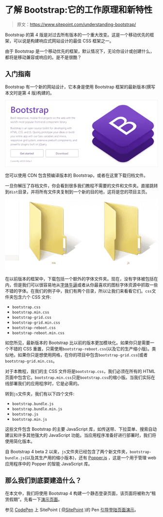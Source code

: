 # 了解 Bootstrap:它的工作原理和新特性

> 原文：<https://www.sitepoint.com/understanding-bootstrap/>

Bootstrap 的第 4 版是对过去所有版本的一个重大改变。这是一个移动优先的框架，可以说是构建响应式网站设计的最佳 CSS 框架之一。

由于 Bootstrap 是一个移动优先的框架，默认情况下，无论你设计或创建什么，都将是移动兼容或响应的。是不是很酷？

## 入门指南

Bootstrap 有一个新的网站设计，它本身是使用 Bootstrap 框架的最新版本(撰写本文时是第 4 版)构建的。

[![Bootstrap](img/b0ab7af5d0c4a162efb6470aa2b4f2b3.png)](http://getbootstrap.com/)

您可以使用 CDN 包含预编译版本的 Bootstrap，或者在这里下载归档文件。

一旦你解压了存档文件，你会看到很多我们教程不需要的文件和文件夹。直接跳转到`dist`目录，并将所有文件夹复制到一个新的目的地，这将是您的项目主页。

![Bootstrap folder structure](img/823263a1a485ee32f44b9dac4667d0c8.png)

在以前版本的框架中，下载包括一个额外的字体文件夹。现在，没有字体被包括在内，但是我们可以很容易地从[字体牛逼](http://fontawesome.io/)或者从你最喜欢的图标字体资源中抓取一些不错的字体。在我们的例子中，我们有两个目录，所以让我们来看看它们。`css`文件夹包含六个 CSS 文件:

*   `bootstrap.css`
*   `bootstrap.min.css`
*   `bootstrap-grid.css`
*   `bootstrap-grid.min.css`
*   `bootstrap-reboot.css`
*   `bootstrap-reboot.min.css`

如您所见，最新版本的 Bootstrap 比以前的版本更加模块化。如果你只是需要一个不错的 CSS 重置，只需使用`bootstrap-reboot.css`(以及它的生产缩小版)。类似地，如果你只是想使用网格，在你的项目中包含`bootstrap-grid.css`(或者`bootstrap-grid.min.css`。

对于本教程，我们的主 CSS 文件将是`bootstrap.css`，我们必须在所有的 HTML 页面中包含它。`bootstrap.min.css`只是`bootstrap.css`的缩小版。当我们实际在线部署我们的应用程序时，它是必需的。

转到`js`文件夹，我们有以下四个文件:

*   `bootstrap.bundle.js`
*   `bootstrap.bundle.min.js`
*   `bootstrap.js`
*   `bootstrap.min.js`

这些文件包含 Bootstrap 的主要 JavaScript 库，如传送带、下拉菜单、搜索自动建议和许多其他强大的 JavaScript 功能。当应用程序准备好进行部署时，我们将使用简化版本。

自 Bootstrap 4 beta 2 以来，`js`文件夹已经包含了两个新文件夹，`bootstrap-bundle.js`(以及其生产用的缩小版本)，还有 [Popper.js](https://popper.js.org/) ，这是一个用于管理 web 应用程序中的 Popper 的智能 JavaScript 库。

## 那么我们到底要建造什么？

在本文中，我们将使用 Bootstrap 4 构建一个静态登录页面，该页面将被称为“租赁假期”。先看一下[演示页面](https://codepen.io/SitePoint/pen/RQNyMe)。

参见 [CodePen](https://codepen.io) 上 SitePoint ( [@SitePoint](https://codepen.io/SitePoint) )的 Pen [引导登陆页面演示](https://codepen.io/SitePoint/pen/RQNyMe/)。